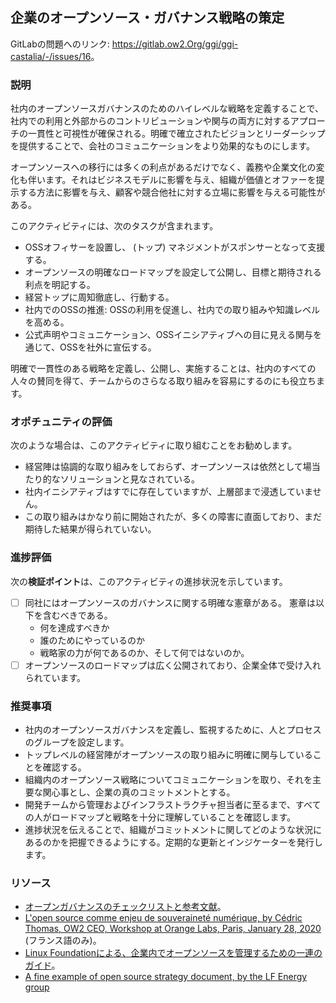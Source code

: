 ## 企業のオープンソース・ガバナンス戦略の策定

GitLabの問題へのリンク: <https://gitlab.ow2.Org/ggi/ggi-castalia/-/issues/16>。

### 説明

社内のオープンソースガバナンスのためのハイレベルな戦略を定義することで、社内での利用と外部からのコントリビューションや関与の両方に対するアプローチの一貫性と可視性が確保される。明確で確立されたビジョンとリーダーシップを提供することで、会社のコミュニケーションをより効果的なものにします。

オープンソースへの移行には多くの利点があるだけでなく、義務や企業文化の変化も伴います。それはビジネスモデルに影響を与え、組織が価値とオファーを提示する方法に影響を与え、顧客や競合他社に対する立場に影響を与える可能性がある。

このアクティビティには、次のタスクが含まれます。

* OSSオフィサーを設置し、 (トップ) マネジメントがスポンサーとなって支援する。
* オープンソースの明確なロードマップを設定して公開し、目標と期待される利点を明記する。
* 経営トップに周知徹底し、行動する。
* 社内でのOSSの推進: OSSの利用を促進し、社内での取り組みや知識レベルを高める。
* 公式声明やコミュニケーション、OSSイニシアティブへの目に見える関与を通じて、OSSを社外に宣伝する。

明確で一貫性のある戦略を定義し、公開し、実施することは、社内のすべての人々の賛同を得て、チームからのさらなる取り組みを容易にするのにも役立ちます。

### オポチュニティの評価

次のような場合は、このアクティビティに取り組むことをお勧めします。

* 経営陣は協調的な取り組みをしておらず、オープンソースは依然として場当たり的なソリューションと見なされている。
* 社内イニシアティブはすでに存在していますが、上層部まで浸透していません。
* この取り組みはかなり前に開始されたが、多くの障害に直面しており、まだ期待した結果が得られていない。

### 進捗評価

次の**検証ポイント**は、このアクティビティの進捗状況を示しています。
- [ ] 同社にはオープンソースのガバナンスに関する明確な憲章がある。
  憲章は以下を含むべきである。
  - 何を達成すべきか
  - 誰のためにやっているのか
  - 戦略家の力が何であるのか、そして何ではないのか。
- [ ] オープンソースのロードマップは広く公開されており、企業全体で受け入れられています。

### 推奨事項

* 社内のオープンソースガバナンスを定義し、監視するために、人とプロセスのグループを設定します。
* トップレベルの経営陣がオープンソースの取り組みに明確に関与していることを確認する。
* 組織内のオープンソース戦略についてコミュニケーションを取り、それを主要な関心事とし、企業の真のコミットメントとする。
* 開発チームから管理およびインフラストラクチャ担当者に至るまで、すべての人がロードマップと戦略を十分に理解していることを確認します。
* 進捗状況を伝えることで、組織がコミットメントに関してどのような状況にあるのかを把握できるようにする。定期的な更新とインジケーターを発行します。

### リソース

* [オープンガバナンスのチェックリストと参考文献](https://opengovernance.dev/)。
* [L'open source comme enjeu de souveraineté numérique, by Cédric Thomas, OW2 CEO, Workshop at Orange Labs, Paris, January 28, 2020](https://www.ow2.org/download/OSS_Governance/Level_5/2001-OSSetSouveraineteNumerique-RC3.pdf) (フランス語のみ)。
* [Linux Foundationによる、企業内でオープンソースを管理するための一連のガイド](https://todogroup.org/guides/)。
* [A fine example of open source strategy document, by the LF Energy group](https://www.lfenergy.org/wp-content/uploads/sites/67/2019/07/Open-Source-Strategy-V1.0.pdf)